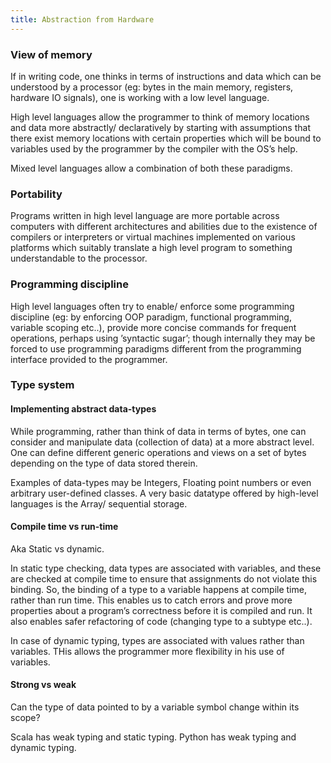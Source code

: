 ```yaml
---
title: Abstraction from Hardware
---
```


### View of memory

If in writing code, one thinks in terms of instructions and data which
can be understood by a processor (eg: bytes in the main memory,
registers, hardware IO signals), one is working with a low level
language.

High level languages allow the programmer to think of memory locations
and data more abstractly/ declaratively by starting with assumptions
that there exist memory locations with certain properties which will be
bound to variables used by the programmer by the compiler with the OS’s
help.

Mixed level languages allow a combination of both these paradigms.

### Portability

Programs written in high level language are more portable across
computers with different architectures and abilities due to the
existence of compilers or interpreters or virtual machines implemented
on various platforms which suitably translate a high level program to
something understandable to the processor.

### Programming discipline

High level languages often try to enable/ enforce some programming
discipline (eg: by enforcing OOP paradigm, functional programming,
variable scoping etc..), provide more concise commands for frequent
operations, perhaps using ’syntactic sugar’; though internally they may
be forced to use programming paradigms different from the programming
interface provided to the programmer.

### Type system

#### Implementing abstract data-types

While programming, rather than think of data in terms of bytes, one can
consider and manipulate data (collection of data) at a more abstract
level. One can define different generic operations and views on a set of
bytes depending on the type of data stored therein.

Examples of data-types may be Integers, Floating point numbers or even
arbitrary user-defined classes. A very basic datatype offered by
high-level languages is the Array/ sequential storage.

#### Compile time vs run-time

Aka Static vs dynamic.

In static type checking, data types are associated with variables, and
these are checked at compile time to ensure that assignments do not
violate this binding. So, the binding of a type to a variable happens at
compile time, rather than run time. This enables us to catch errors and
prove more properties about a program’s correctness before it is
compiled and run. It also enables safer refactoring of code (changing
type to a subtype etc..).

In case of dynamic typing, types are associated with values rather than
variables. THis allows the programmer more flexibility in his use of
variables.

#### Strong vs weak

Can the type of data pointed to by a variable symbol change within its
scope?

Scala has weak typing and static typing. Python has weak typing and
dynamic typing.

